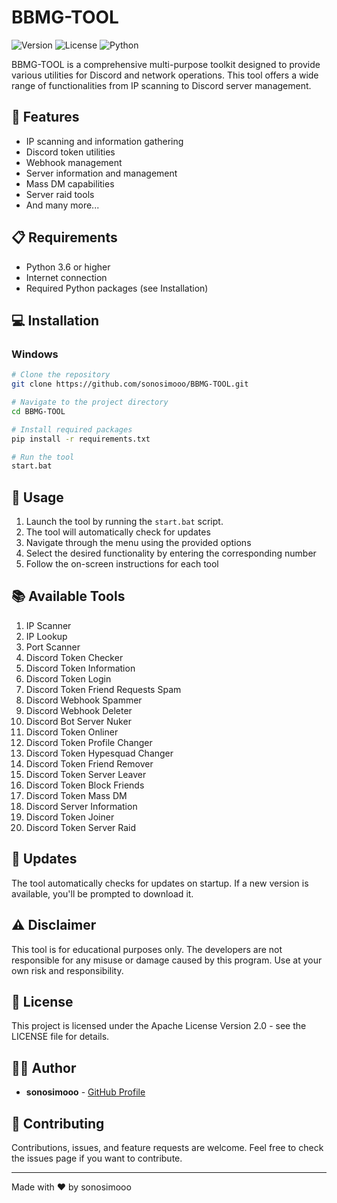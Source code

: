 # BBMG-TOOL

![Version](https://img.shields.io/badge/version-1.0.2-blue)
![License](https://img.shields.io/badge/license-MIT-green)
![Python](https://img.shields.io/badge/python-3.6%2B-yellow)

BBMG-TOOL is a comprehensive multi-purpose toolkit designed to provide various utilities for Discord and network operations. This tool offers a wide range of functionalities from IP scanning to Discord server management.

## 🚀 Features

- IP scanning and information gathering
- Discord token utilities
- Webhook management
- Server information and management
- Mass DM capabilities
- Server raid tools
- And many more...

## 📋 Requirements

- Python 3.6 or higher
- Internet connection
- Required Python packages (see Installation)

## 💻 Installation

### Windows

```bash
# Clone the repository
git clone https://github.com/sonosimooo/BBMG-TOOL.git

# Navigate to the project directory
cd BBMG-TOOL

# Install required packages
pip install -r requirements.txt

# Run the tool
start.bat
```


## 🔧 Usage

1. Launch the tool by running the `start.bat` script.
2. The tool will automatically check for updates
3. Navigate through the menu using the provided options
4. Select the desired functionality by entering the corresponding number
5. Follow the on-screen instructions for each tool

## 📚 Available Tools

1. IP Scanner
2. IP Lookup
3. Port Scanner
4. Discord Token Checker
5. Discord Token Information
6. Discord Token Login
7. Discord Token Friend Requests Spam
8. Discord Webhook Spammer
9. Discord Webhook Deleter
10. Discord Bot Server Nuker
11. Discord Token Onliner
12. Discord Token Profile Changer
13. Discord Token Hypesquad Changer
14. Discord Token Friend Remover
15. Discord Token Server Leaver
16. Discord Token Block Friends
17. Discord Token Mass DM
18. Discord Server Information
19. Discord Token Joiner
20. Discord Token Server Raid

## 🔄 Updates

The tool automatically checks for updates on startup. If a new version is available, you'll be prompted to download it.

## ⚠️ Disclaimer

This tool is for educational purposes only. The developers are not responsible for any misuse or damage caused by this program. Use at your own risk and responsibility.

## 📜 License

This project is licensed under the Apache License Version 2.0 - see the LICENSE file for details.

## 👨‍💻 Author

- **sonosimooo** - [GitHub Profile](https://github.com/sonosimooo)

## 🤝 Contributing

Contributions, issues, and feature requests are welcome. Feel free to check the issues page if you want to contribute.

---

Made with ❤️ by sonosimooo
